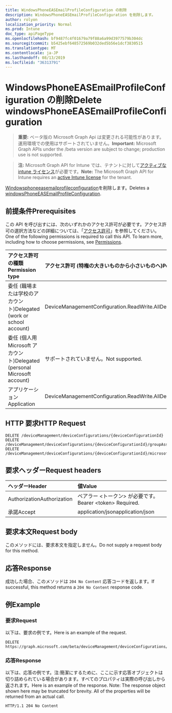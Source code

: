 ```yaml
---
title: WindowsPhoneEASEmailProfileConfiguration の削除
description: WindowsPhoneEASEmailProfileConfiguration を削除します。
author: rolyon
localization_priority: Normal
ms.prod: Intune
doc_type: apiPageType
ms.openlocfilehash: bf9487fc4f01679a79f88a6a99d3977579b304dc
ms.sourcegitcommit: b5425ebf648572569b032ded5b56e1dcf3830515
ms.translationtype: MT
ms.contentlocale: ja-JP
ms.lasthandoff: 08/13/2019
ms.locfileid: "36313791"
---
```

# <a name="delete-windowsphoneeasemailprofileconfiguration"></a><span data-ttu-id="0056c-103">WindowsPhoneEASEmailProfileConfiguration の削除</span><span class="sxs-lookup"><span data-stu-id="0056c-103">Delete windowsPhoneEASEmailProfileConfiguration</span></span>

> <span data-ttu-id="0056c-104">**重要:** ベータ版の Microsoft Graph Api は変更される可能性があります。運用環境での使用はサポートされていません。</span><span class="sxs-lookup"><span data-stu-id="0056c-104">**Important:** Microsoft Graph APIs under the /beta version are subject to change; production use is not supported.</span></span>

> <span data-ttu-id="0056c-105">**注:** Microsoft Graph API for Intune では、テナントに対して[アクティブな intune ライセンス](https://go.microsoft.com/fwlink/?linkid=839381)が必要です。</span><span class="sxs-lookup"><span data-stu-id="0056c-105">**Note:** The Microsoft Graph API for Intune requires an [active Intune license](https://go.microsoft.com/fwlink/?linkid=839381) for the tenant.</span></span>

<span data-ttu-id="0056c-106">[Windowsphoneeasemailprofileconfiguration](../resources/intune-deviceconfig-windowsphoneeasemailprofileconfiguration.md)を削除します。</span><span class="sxs-lookup"><span data-stu-id="0056c-106">Deletes a [windowsPhoneEASEmailProfileConfiguration](../resources/intune-deviceconfig-windowsphoneeasemailprofileconfiguration.md).</span></span>

## <a name="prerequisites"></a><span data-ttu-id="0056c-107">前提条件</span><span class="sxs-lookup"><span data-stu-id="0056c-107">Prerequisites</span></span>
<span data-ttu-id="0056c-p101">この API を呼び出すには、次のいずれかのアクセス許可が必要です。アクセス許可の選択方法などの詳細については、「[アクセス許可](/graph/permissions-reference)」を参照してください。</span><span class="sxs-lookup"><span data-stu-id="0056c-p101">One of the following permissions is required to call this API. To learn more, including how to choose permissions, see [Permissions](/graph/permissions-reference).</span></span>

|<span data-ttu-id="0056c-110">アクセス許可の種類</span><span class="sxs-lookup"><span data-stu-id="0056c-110">Permission type</span></span>|<span data-ttu-id="0056c-111">アクセス許可 (特権の大きいものから小さいものへ)</span><span class="sxs-lookup"><span data-stu-id="0056c-111">Permissions (from most to least privileged)</span></span>|
|:---|:---|
|<span data-ttu-id="0056c-112">委任 (職場または学校のアカウント)</span><span class="sxs-lookup"><span data-stu-id="0056c-112">Delegated (work or school account)</span></span>|<span data-ttu-id="0056c-113">DeviceManagementConfiguration.ReadWrite.All</span><span class="sxs-lookup"><span data-stu-id="0056c-113">DeviceManagementConfiguration.ReadWrite.All</span></span>|
|<span data-ttu-id="0056c-114">委任 (個人用 Microsoft アカウント)</span><span class="sxs-lookup"><span data-stu-id="0056c-114">Delegated (personal Microsoft account)</span></span>|<span data-ttu-id="0056c-115">サポートされていません。</span><span class="sxs-lookup"><span data-stu-id="0056c-115">Not supported.</span></span>|
|<span data-ttu-id="0056c-116">アプリケーション</span><span class="sxs-lookup"><span data-stu-id="0056c-116">Application</span></span>|<span data-ttu-id="0056c-117">DeviceManagementConfiguration.ReadWrite.All</span><span class="sxs-lookup"><span data-stu-id="0056c-117">DeviceManagementConfiguration.ReadWrite.All</span></span>|

## <a name="http-request"></a><span data-ttu-id="0056c-118">HTTP 要求</span><span class="sxs-lookup"><span data-stu-id="0056c-118">HTTP Request</span></span>
<!-- {
  "blockType": "ignored"
}
-->
``` http
DELETE /deviceManagement/deviceConfigurations/{deviceConfigurationId}
DELETE /deviceManagement/deviceConfigurations/{deviceConfigurationId}/groupAssignments/{deviceConfigurationGroupAssignmentId}/deviceConfiguration
DELETE /deviceManagement/deviceConfigurations/{deviceConfigurationId}/microsoft.graph.windowsDomainJoinConfiguration/networkAccessConfigurations/{deviceConfigurationId}
```

## <a name="request-headers"></a><span data-ttu-id="0056c-119">要求ヘッダー</span><span class="sxs-lookup"><span data-stu-id="0056c-119">Request headers</span></span>
|<span data-ttu-id="0056c-120">ヘッダー</span><span class="sxs-lookup"><span data-stu-id="0056c-120">Header</span></span>|<span data-ttu-id="0056c-121">値</span><span class="sxs-lookup"><span data-stu-id="0056c-121">Value</span></span>|
|:---|:---|
|<span data-ttu-id="0056c-122">Authorization</span><span class="sxs-lookup"><span data-stu-id="0056c-122">Authorization</span></span>|<span data-ttu-id="0056c-123">ベアラー &lt;トークン&gt; が必要です。</span><span class="sxs-lookup"><span data-stu-id="0056c-123">Bearer &lt;token&gt; Required.</span></span>|
|<span data-ttu-id="0056c-124">承諾</span><span class="sxs-lookup"><span data-stu-id="0056c-124">Accept</span></span>|<span data-ttu-id="0056c-125">application/json</span><span class="sxs-lookup"><span data-stu-id="0056c-125">application/json</span></span>|

## <a name="request-body"></a><span data-ttu-id="0056c-126">要求本文</span><span class="sxs-lookup"><span data-stu-id="0056c-126">Request body</span></span>
<span data-ttu-id="0056c-127">このメソッドには、要求本文を指定しません。</span><span class="sxs-lookup"><span data-stu-id="0056c-127">Do not supply a request body for this method.</span></span>

## <a name="response"></a><span data-ttu-id="0056c-128">応答</span><span class="sxs-lookup"><span data-stu-id="0056c-128">Response</span></span>
<span data-ttu-id="0056c-129">成功した場合、このメソッドは `204 No Content` 応答コードを返します。</span><span class="sxs-lookup"><span data-stu-id="0056c-129">If successful, this method returns a `204 No Content` response code.</span></span>

## <a name="example"></a><span data-ttu-id="0056c-130">例</span><span class="sxs-lookup"><span data-stu-id="0056c-130">Example</span></span>

### <a name="request"></a><span data-ttu-id="0056c-131">要求</span><span class="sxs-lookup"><span data-stu-id="0056c-131">Request</span></span>
<span data-ttu-id="0056c-132">以下は、要求の例です。</span><span class="sxs-lookup"><span data-stu-id="0056c-132">Here is an example of the request.</span></span>
``` http
DELETE https://graph.microsoft.com/beta/deviceManagement/deviceConfigurations/{deviceConfigurationId}
```

### <a name="response"></a><span data-ttu-id="0056c-133">応答</span><span class="sxs-lookup"><span data-stu-id="0056c-133">Response</span></span>
<span data-ttu-id="0056c-p102">以下は、応答の例です。注:簡潔にするために、ここに示す応答オブジェクトは切り詰められている場合があります。すべてのプロパティは実際の呼び出しから返されます。</span><span class="sxs-lookup"><span data-stu-id="0056c-p102">Here is an example of the response. Note: The response object shown here may be truncated for brevity. All of the properties will be returned from an actual call.</span></span>
``` http
HTTP/1.1 204 No Content
```






